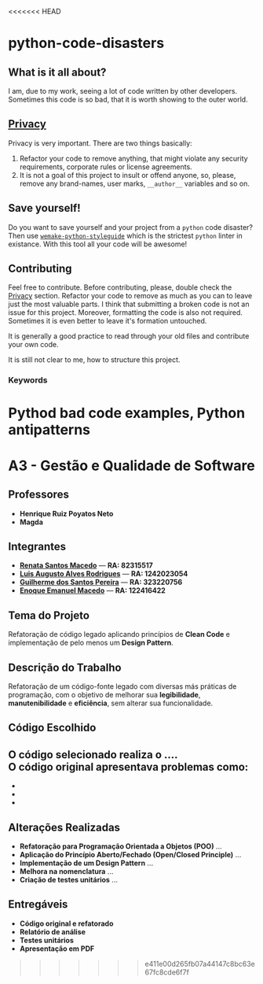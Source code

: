 <<<<<<< HEAD
# python-code-disasters

## What is it all about?
I am, due to my work, seeing a lot of code written by other developers. Sometimes this code is so bad, that it is worth showing to the outer world.

## [Privacy](#privacy)
Privacy is very important. There are two things basically: 

1. Refactor your code to remove anything, that might violate any security requirements, corporate rules or license agreements.
2. It is not a goal of this project to insult or offend anyone, so, please, remove any brand-names, user marks, `__author__` variables and so on.

## Save yourself! 

Do you want to save yourself and your project from a `python` code disaster? 
Then use [`wemake-python-styleguide`](https://github.com/wemake-services/wemake-python-styleguide) which is the strictest `python` linter in existance. 
With this tool all your code will be awesome!

## Contributing
Feel free to contribute. Before contributing, please, double check the [Privacy](#privacy) section.
Refactor your code to remove as much as you can to leave just the most valuable parts. I think that submitting a broken code is not an issue for this project. Moreover, formatting the code is also not required. Sometimes it is even better to leave it's formation untouched.

It is generally a good practice to read through your old files and contribute your own code.

It is still not clear to me, how to structure this project. 

### Keywords
Pythod bad code examples, Python antipatterns 
=======
# **A3 - Gestão e Qualidade de Software**

## **Professores**
- **Henrique Ruiz Poyatos Neto**
- **Magda**

## **Integrantes**
- <a href="https://github.com/RenataSantosMacedo"><strong>Renata Santos Macedo</strong></a> — <strong>RA: 82315517</strong>
- <a href="https://github.com/luix-guxto"><strong>Luis Augusto Alves Rodrigues</strong></a> — <strong>RA: 1242023054</strong>
- <a href="https://github.com/Gui-Santos94"><strong>Guilherme dos Santos Pereira</strong></a> — <strong>RA: 323220756</strong>
- <a href="https://github.com/enoqueemanuel"><strong>Enoque Emanuel Macedo</strong></a> — <strong>RA: 122416422</strong>

## **Tema do Projeto**
Refatoração de código legado aplicando princípios de **Clean Code** e implementação de pelo menos um **Design Pattern**.

## **Descrição do Trabalho**
Refatoração de um código-fonte legado com diversas más práticas de programação, com o objetivo de melhorar sua **legibilidade**, **manutenibilidade** e **eficiência**, sem alterar sua funcionalidade.

## **Código Escolhido**
O código selecionado realiza o ....  
O código original apresentava problemas como:
- 
- 
- 
- 

## **Alterações Realizadas**
- **Refatoração para Programação Orientada a Objetos (POO)** ...
- **Aplicação do Princípio Aberto/Fechado (Open/Closed Principle)** ...
- **Implementação de um Design Pattern** ...
- **Melhora na nomenclatura** ...
- **Criação de testes unitários** ...

## **Entregáveis**
- **Código original e refatorado**
- **Relatório de análise**
- **Testes unitários**
- **Apresentação em PDF**

>>>>>>> e411e00d265fb07a44147c8bc63e67fc8cde6f7f
